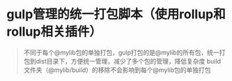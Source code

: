 # gulp管理的统一打包脚本（使用rollup和rollup相关插件）

> 不同于每个@mylib包的单独打包，gulp打包的是@mylib的所有包，统一打包到dist目录下，方便统一管理，减少了多个包的管理，降低复杂度
> build文件夹（@mylib/build）的移除不会影响到每个@mylib包的单独打包
